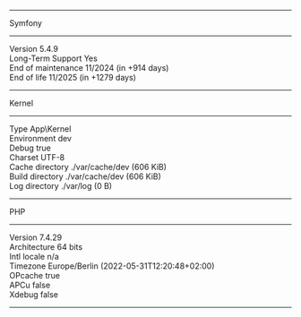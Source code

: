  -------------------- ------------------------------------------- 
  Symfony                                                         
 -------------------- ------------------------------------------- 
  Version              5.4.9                                      
  Long-Term Support    Yes                                        
  End of maintenance   11/2024 (in +914 days)                     
  End of life          11/2025 (in +1279 days)                    
 -------------------- ------------------------------------------- 
  Kernel                                                          
 -------------------- ------------------------------------------- 
  Type                 App\Kernel                                 
  Environment          dev                                        
  Debug                true                                       
  Charset              UTF-8                                      
  Cache directory      ./var/cache/dev (606 KiB)                  
  Build directory      ./var/cache/dev (606 KiB)                  
  Log directory        ./var/log (0 B)                            
 -------------------- ------------------------------------------- 
  PHP                                                             
 -------------------- ------------------------------------------- 
  Version              7.4.29                                     
  Architecture         64 bits                                    
  Intl locale          n/a                                        
  Timezone             Europe/Berlin (2022-05-31T12:20:48+02:00)  
  OPcache              true                                       
  APCu                 false                                      
  Xdebug               false                                      
 -------------------- ------------------------------------------- 

